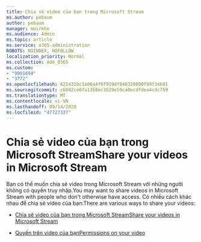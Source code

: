 ```yaml
---
title: Chia sẻ video của bạn trong Microsoft Stream
ms.author: pebaum
author: pebaum
manager: mnirkhe
ms.audience: Admin
ms.topic: article
ms.service: o365-administration
ROBOTS: NOINDEX, NOFOLLOW
localization_priority: Normal
ms.collection: Adm_O365
ms.custom:
- "9001694"
- "3772"
ms.openlocfilehash: 622431bc1a06a4f0f919df840320890f99f3eb01
ms.sourcegitcommit: c6692ce0fa1358ec3529e59ca0ecdfdea4cdc759
ms.translationtype: MT
ms.contentlocale: vi-VN
ms.lasthandoff: 09/14/2020
ms.locfileid: "47727337"
---
```

# <a name="share-your-videos-in-microsoft-stream"></a><span data-ttu-id="97209-102">Chia sẻ video của bạn trong Microsoft Stream</span><span class="sxs-lookup"><span data-stu-id="97209-102">Share your videos in Microsoft Stream</span></span>

<span data-ttu-id="97209-103">Bạn có thể muốn chia sẻ video trong Microsoft Stream với những người không có quyền truy nhập.</span><span class="sxs-lookup"><span data-stu-id="97209-103">You may want to share videos in Microsoft Stream with people who don't otherwise have access.</span></span> <span data-ttu-id="97209-104">Có nhiều cách khác nhau để chia sẻ video của bạn:</span><span class="sxs-lookup"><span data-stu-id="97209-104">There are various ways to share your videos:</span></span>

- [<span data-ttu-id="97209-105">Chia sẻ video của bạn trong Microsoft Stream</span><span class="sxs-lookup"><span data-stu-id="97209-105">Share your videos in Microsoft Stream</span></span>](https://docs.microsoft.com/stream/portal-share-video)

- [<span data-ttu-id="97209-106">Quyền trên video của bạn</span><span class="sxs-lookup"><span data-stu-id="97209-106">Permissions on your video</span></span>](https://docs.microsoft.com/stream/portal-share-video#permissions-on-your-video)
